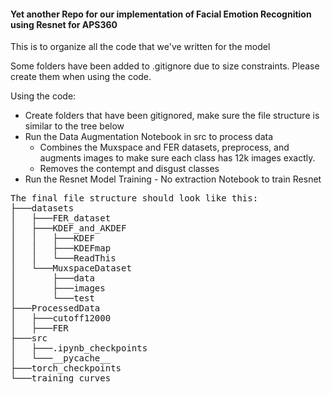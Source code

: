 #### Yet another Repo for our implementation of Facial Emotion Recognition using Resnet for APS360

This is to organize all the code that we've written for the model

Some folders have been added to .gitignore due to size constraints. Please create them when using the code.

Using the code:
- Create folders that have been gitignored, make sure the file structure is similar to the tree below
- Run the Data Augmentation Notebook in src to process data
    - Combines the Muxspace and FER datasets, preprocess, and augments images to make sure each class has 12k images exactly.
    - Removes the contempt and disgust classes
- Run the Resnet Model Training - No extraction Notebook to train Resnet

<pre>
The final file structure should look like this:
├───datasets
│   ├───FER_dataset
│   ├───KDEF_and_AKDEF
│   │   ├───KDEF
│   │   ├───KDEFmap
│   │   └───ReadThis
│   └───MuxspaceDataset
│       ├───data
│       ├───images
│       └───test
├───ProcessedData
│   ├───cutoff12000
│   ├───FER
├───src
│   ├───.ipynb_checkpoints
│   └───__pycache__
├───torch_checkpoints
└───training_curves
</pre>
